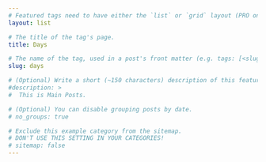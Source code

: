 ```yaml
---
# Featured tags need to have either the `list` or `grid` layout (PRO only).
layout: list

# The title of the tag's page.
title: Days

# The name of the tag, used in a post's front matter (e.g. tags: [<slug>]).
slug: days

# (Optional) Write a short (~150 characters) description of this featured tag.
#description: >
#  This is Main Posts.

# (Optional) You can disable grouping posts by date.
# no_groups: true

# Exclude this example category from the sitemap.
# DON'T USE THIS SETTING IN YOUR CATEGORIES!
# sitemap: false
---
```

